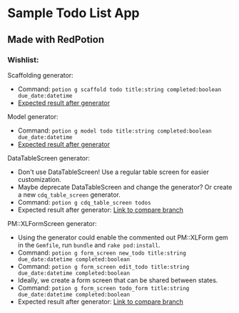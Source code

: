 # Sample Todo List App
## Made with RedPotion

### Wishlist:

Scaffolding generator:
* Command: `potion g scaffold todo title:string completed:boolean due_date:datetime`
* [Expected result after generator](https://github.com/andrewhavens/redpotion_todos_app_example/compare/36d417789d44a6b46f27345ae9c04bc0fa0cf147...d25dbc4b3cb7ecd999df6ebb8c4161b1ee3212d6)

Model generator:
* Command: `potion g model todo title:string completed:boolean due_date:datetime`
* [Expected result after generator](https://github.com/andrewhavens/redpotion_todos_app_example/commit/510e8b1675ad7a44eba44efdd4b3fea987976bc0)

DataTableScreen generator:
* Don't use DataTableScreen! Use a regular table screen for easier customization.
* Maybe deprecate DataTableScreen and change the generator? Or create a new `cdq_table_screen` generator.
* Command: `potion g cdq_table_screen todos`
* Expected result after generator: [Link to compare branch](#)

PM::XLFormScreen generator:
* Using the generator could enable the commented out PM::XLForm gem in the `Gemfile`, run `bundle` and `rake pod:install`.
* Command: `potion g form_screen new_todo title:string due_date:datetime completed:boolean`
* Command: `potion g form_screen edit_todo title:string due_date:datetime completed:boolean`
* Ideally, we create a form screen that can be shared between states.
* Command: `potion g form_screen todo_form title:string due_date:datetime completed:boolean`
* Expected result after generator: [Link to compare branch](#)
